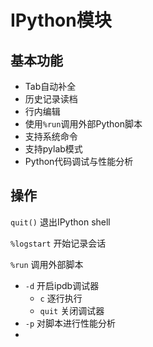 # IPython模块

## 基本功能

- Tab自动补全
- 历史记录读档
- 行内编辑
- 使用`%run`调用外部Python脚本
- 支持系统命令
- 支持pylab模式
- Python代码调试与性能分析

## 操作

`quit()` 退出IPython shell

`%logstart` 开始记录会话

`%run` 调用外部脚本

- `-d` 开启ipdb调试器
  - `c` 逐行执行
  - `quit` 关闭调试器
- `-p` 对脚本进行性能分析
- 